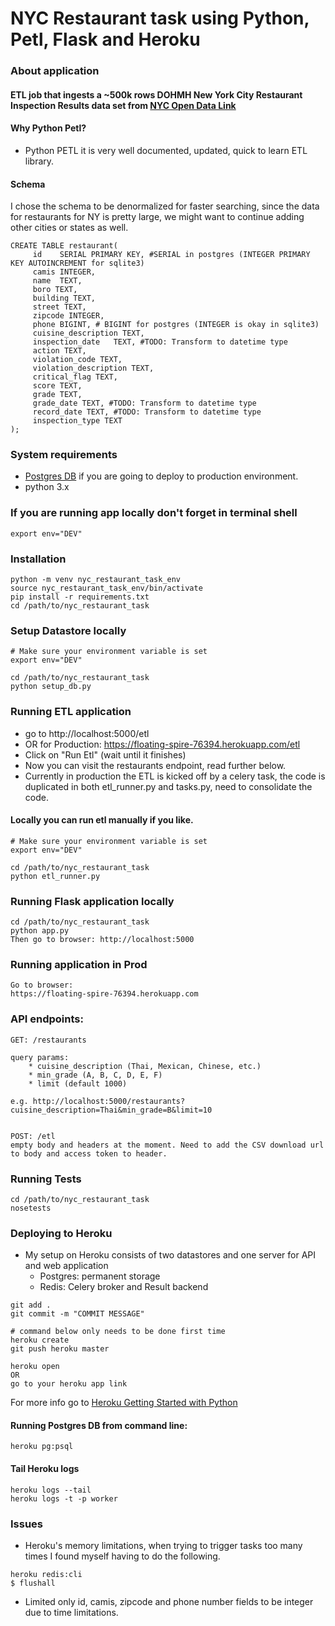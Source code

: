 # NYC Restaurant task using Python, Petl, Flask and Heroku

### About application
#### ETL job that ingests a ~500k rows DOHMH New York City Restaurant Inspection Results data set from [NYC Open Data Link](https://nycopendata.socrata.com/api/views/xx67-kt59/rows.csv?accessType=DOWNLOAD)

#### Why Python Petl?
* Python PETL it is very well documented, updated, quick to learn ETL library.

#### Schema
I chose the schema to be denormalized for faster searching, since the data for restaurants for NY is pretty large, we might want to continue adding other cities or states as well.

```
CREATE TABLE restaurant(
     id    SERIAL PRIMARY KEY, #SERIAL in postgres (INTEGER PRIMARY KEY AUTOINCREMENT for sqlite3)
     camis INTEGER,
     name  TEXT,
     boro TEXT,
     building TEXT,
     street TEXT,
     zipcode INTEGER,
     phone BIGINT, # BIGINT for postgres (INTEGER is okay in sqlite3)
     cuisine_description TEXT,
     inspection_date   TEXT, #TODO: Transform to datetime type
     action TEXT,
     violation_code TEXT,
     violation_description TEXT,
     critical_flag TEXT,
     score TEXT,
     grade TEXT,
     grade_date TEXT, #TODO: Transform to datetime type
     record_date TEXT, #TODO: Transform to datetime type
     inspection_type TEXT
);
```

### System requirements
* [Postgres DB](https://postgresapp.com/) if you are going to deploy to production environment.
* python 3.x


### If you are running app locally don't forget in terminal shell
```
export env="DEV"
```

### Installation
```
python -m venv nyc_restaurant_task_env
source nyc_restaurant_task_env/bin/activate
pip install -r requirements.txt
cd /path/to/nyc_restaurant_task
```

### Setup Datastore locally
```
# Make sure your environment variable is set
export env="DEV"

cd /path/to/nyc_restaurant_task
python setup_db.py
```

### Running ETL application
* go to http://localhost:5000/etl
* OR for Production: https://floating-spire-76394.herokuapp.com/etl
* Click on "Run Etl" (wait until it finishes)
* Now you can visit the restaurants endpoint, read further below.
* Currently in production the ETL is kicked off by a celery task, the code is duplicated in both etl_runner.py and tasks.py, need to consolidate the code.

#### Locally you can run etl manually if you like.
```
# Make sure your environment variable is set
export env="DEV"

cd /path/to/nyc_restaurant_task
python etl_runner.py
```

### Running Flask application locally
```
cd /path/to/nyc_restaurant_task
python app.py
Then go to browser: http://localhost:5000
```

### Running application in Prod
```
Go to browser:
https://floating-spire-76394.herokuapp.com
```

### API endpoints:
```
GET: /restaurants

query params:
    * cuisine_description (Thai, Mexican, Chinese, etc.)
    * min_grade (A, B, C, D, E, F)
    * limit (default 1000)

e.g. http://localhost:5000/restaurants?cuisine_description=Thai&min_grade=B&limit=10


POST: /etl
empty body and headers at the moment. Need to add the CSV download url to body and access token to header.
```

### Running Tests
```
cd /path/to/nyc_restaurant_task
nosetests
```

### Deploying to Heroku
* My setup on Heroku consists of two datastores and one server for API and web application
    * Postgres: permanent storage
    * Redis: Celery broker and Result backend

```
git add .
git commit -m "COMMIT MESSAGE"

# command below only needs to be done first time
heroku create
git push heroku master

heroku open
OR
go to your heroku app link
```
For more info go to [Heroku Getting Started with Python]( https://devcenter.heroku.com/articles/getting-started-with-python)

#### Running Postgres DB from command line:
```
heroku pg:psql
```

#### Tail Heroku logs
```
heroku logs --tail
heroku logs -t -p worker
```

### Issues
* Heroku's memory limitations, when trying to trigger tasks too many times I found myself having to do the following.
```
heroku redis:cli
$ flushall
```

* Limited only id, camis, zipcode and phone number fields to be integer due to time limitations.
